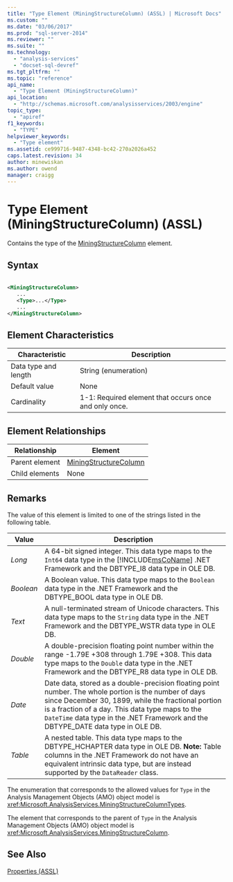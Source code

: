 ```yaml
---
title: "Type Element (MiningStructureColumn) (ASSL) | Microsoft Docs"
ms.custom: ""
ms.date: "03/06/2017"
ms.prod: "sql-server-2014"
ms.reviewer: ""
ms.suite: ""
ms.technology: 
  - "analysis-services"
  - "docset-sql-devref"
ms.tgt_pltfrm: ""
ms.topic: "reference"
api_name: 
  - "Type Element (MiningStructureColumn)"
api_location: 
  - "http://schemas.microsoft.com/analysisservices/2003/engine"
topic_type: 
  - "apiref"
f1_keywords: 
  - "TYPE"
helpviewer_keywords: 
  - "Type element"
ms.assetid: ce999716-9487-4348-bc42-270a2026a452
caps.latest.revision: 34
author: minewiskan
ms.author: owend
manager: craigg
---
```

# Type Element (MiningStructureColumn) (ASSL)
  Contains the type of the [MiningStructureColumn](../data-type/miningstructurecolumn-data-type-assl.md) element.  
  
## Syntax  
  
```xml  
  
<MiningStructureColumn>  
   ...  
   <Type>...</Type>  
   ...  
</MiningStructureColumn>  
```  
  
## Element Characteristics  
  
|Characteristic|Description|  
|--------------------|-----------------|  
|Data type and length|String (enumeration)|  
|Default value|None|  
|Cardinality|1-1: Required element that occurs once and only once.|  
  
## Element Relationships  
  
|Relationship|Element|  
|------------------|-------------|  
|Parent element|[MiningStructureColumn](../data-type/miningstructurecolumn-data-type-assl.md)|  
|Child elements|None|  
  
## Remarks  
 The value of this element is limited to one of the strings listed in the following table.  
  
|Value|Description|  
|-----------|-----------------|  
|*Long*|A 64-bit signed integer. This data type maps to the `Int64` data type in the [!INCLUDE[msCoName](../../../includes/msconame-md.md)] .NET Framework and the DBTYPE_I8 data type in OLE DB.|  
|*Boolean*|A Boolean value. This data type maps to the `Boolean` data type in the .NET Framework and the DBTYPE_BOOL data type in OLE DB.|  
|*Text*|A null-terminated stream of Unicode characters. This data type maps to the `String` data type in the .NET Framework and the DBTYPE_WSTR data type in OLE DB.|  
|*Double*|A double-precision floating point number within the range -1.79E +308 through 1.79E +308. This data type maps to the `Double` data type in the .NET Framework and the DBTYPE_R8 data type in OLE DB.|  
|*Date*|Date data, stored as a double-precision floating point number. The whole portion is the number of days since December 30, 1899, while the fractional portion is a fraction of a day. This data type maps to the `DateTime` data type in the .NET Framework and the DBTYPE_DATE data type in OLE DB.|  
|*Table*|A nested table. This data type maps to the DBTYPE_HCHAPTER data type in OLE DB. **Note:**  Table columns in the .NET Framework do not have an equivalent intrinsic data type, but are instead supported by the `DataReader` class.|  
  
 The enumeration that corresponds to the allowed values for `Type` in the Analysis Management Objects (AMO) object model is <xref:Microsoft.AnalysisServices.MiningStructureColumnTypes>.  
  
 The element that corresponds to the parent of `Type` in the Analysis Management Objects (AMO) object model is <xref:Microsoft.AnalysisServices.MiningStructureColumn>.  
  
## See Also  
 [Properties &#40;ASSL&#41;](properties-assl.md)  
  
  
